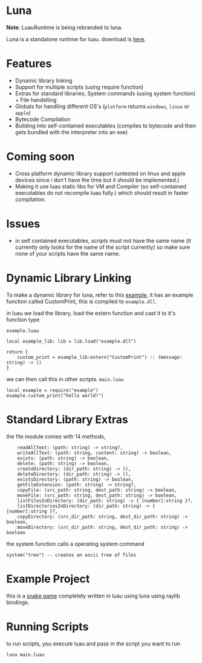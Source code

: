 # Luna
**Note**: LuauRuntime is being rebranded to luna.

Luna is a standalone runtime for luau.
download is [here](https://github.com/KinexDev/luna/releases/tag/Release).

# Features
- Dynamic library linking
- Support for multiple scripts (using require function)
- Extras for standard libraries, System commands (using system function) + File handelling
- Globals for handling different OS's (`platform` returns `windows`, `linux` or `apple`)
- Bytecode Compilation
- Building into self-contained executables (compiles to bytecode and then gets bundled with the interpreter into an exe)

# Coming soon
- Cross platform dynamic library support (untested on linux and apple devices since i don't have the time but it should be implemented.)
- Making it use luau static libs for VM and Compiler (so self-contained executables do not recompile luau fully.) which should result in faster compilation.

# Issues
- in self contained executables, scripts must not have the same name (it currently only looks for the name of the script currently) so make sure none of your scripts have the same name.

# Dynamic Library Linking
To make a dynamic library for luna, refer to this [example](https://github.com/KinexDev/luna-LibExample), it has an example function called CustomPrint, this is compiled to `example.dll`.

in luau we load the library, load the extern function and cast it to it's function type

`example.luau`
```luau
local example_lib: lib = lib.load("example.dll")

return {
    custom_print = example_lib:extern("CustomPrint") :: (message: string) -> ()
}
```

we can then call this in other scripts.
`main.luau`
```luau
local example = require("example")
example.custom_print("hello world!")
```

# Standard Library Extras
the file module comes with 14 methods,
```luau
    readAllText: (path: string) -> string?,
    writeAllText: (path: string, content: string) -> boolean,
    exists: (path: string) -> boolean,
    delete: (path: string) -> boolean,
    createDirectory: (dir_path: string) -> (),
    deleteDirectory: (dir_path: string) -> (),
    existsDirectory: (path: string) -> boolean,
    getFileExtension: (path: string) -> string?,
    copyFile: (src_path: string, dest_path: string) -> boolean,
    moveFile: (src_path: string, dest_path: string) -> boolean,
    listFilesInDirectory: (dir_path: string) -> { [number]:string }?,
    listDirectoriesInDirectory: (dir_path: string) -> { [number]:string }?,
    copyDirectory: (src_dir_path: string, dest_dir_path: string) -> boolean,
    moveDirectory: (src_dir_path: string, dest_dir_path: string) -> boolean
```

the system function calls a operating system command

```luau
system("tree") -- creates an ascii tree of files
```

# Example Project
this is a [snake game](https://github.com/KinexDev/Luau-Snake) completely written in luau using luna using raylib bindings.

# Running Scripts
to run scripts, you execute luau and pass in the script you want to run

```
luna main.luau
```

